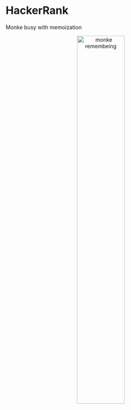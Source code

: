 # HackerRank

Monke busy with memoization 

<p align="center">
  <img src="https://thumbs.gfycat.com/AssuredEmptyCormorant-size_restricted.gif" alt="monke remembeing", width = "50%", height = "50%"/>
</p>

